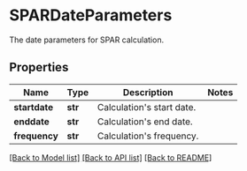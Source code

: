 # SPARDateParameters

The date parameters for SPAR calculation.
## Properties
Name | Type | Description | Notes
------------ | ------------- | ------------- | -------------
**startdate** | **str** | Calculation&#39;s start date. | 
**enddate** | **str** | Calculation&#39;s end date. | 
**frequency** | **str** | Calculation&#39;s frequency. | 

[[Back to Model list]](../README.md#documentation-for-models) [[Back to API list]](../README.md#documentation-for-api-endpoints) [[Back to README]](../README.md)


